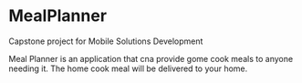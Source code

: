 # MealPlanner
Capstone project for Mobile Solutions Development

Meal Planner is an application that cna provide gome cook meals to anyone needing it. The home cook meal will be delivered to your home.
